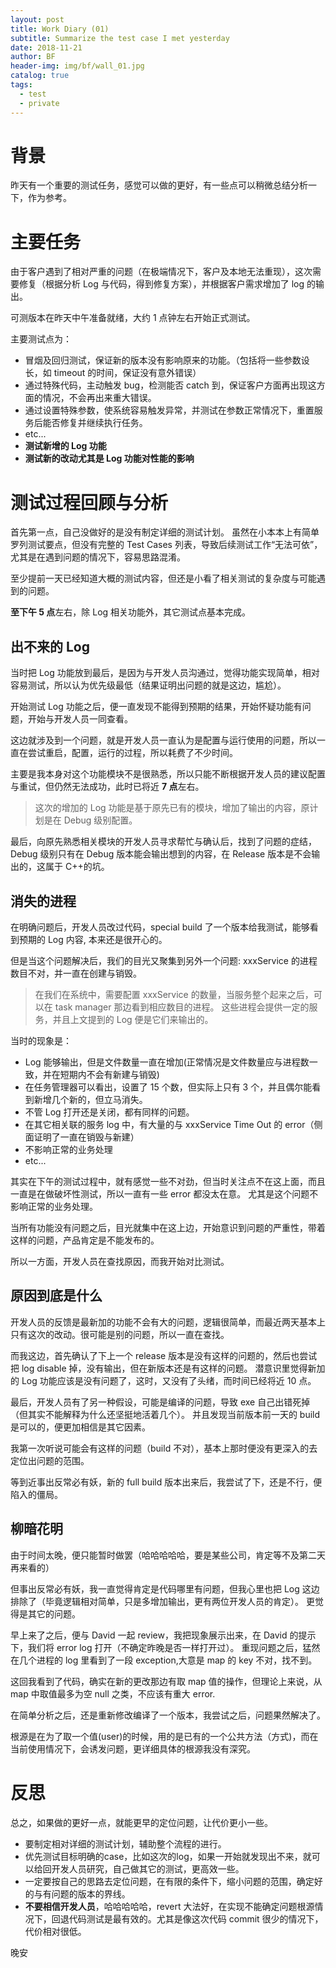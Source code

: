 ```yaml
---
layout: post
title: Work Diary (01)
subtitle: Summarize the test case I met yesterday
date: 2018-11-21
author: BF
header-img: img/bf/wall_01.jpg
catalog: true
tags:
  - test
  - private
---
```


# 背景

昨天有一个重要的测试任务，感觉可以做的更好，有一些点可以稍微总结分析一下，作为参考。

# 主要任务

由于客户遇到了相对严重的问题（在极端情况下，客户及本地无法重现），这次需要修复（根据分析 Log 与代码，得到修复方案），并根据客户需求增加了 log 的输出。

可测版本在昨天中午准备就绪，大约 1 点钟左右开始正式测试。

主要测试点为：

- 冒烟及回归测试，保证新的版本没有影响原来的功能。（包括将一些参数设长，如 timeout 的时间，保证没有意外错误）
- 通过特殊代码，主动触发 bug，检测能否 catch 到，保证客户方面再出现这方面的情况，不会再出来重大错误。
- 通过设置特殊参数，使系统容易触发异常，并测试在参数正常情况下，重置服务后能否修复并继续执行任务。
- etc...
- **测试新增的 Log 功能**
- **测试新的改动尤其是 Log 功能对性能的影响**

# 测试过程回顾与分析

首先第一点，自己没做好的是没有制定详细的测试计划。 虽然在小本本上有简单罗列测试要点，但没有完整的 Test Cases 列表，导致后续测试工作“无法可依”，尤其是在遇到问题的情况下，容易思路混淆。

至少提前一天已经知道大概的测试内容，但还是小看了相关测试的复杂度与可能遇到的问题。

**至下午 5 点**左右，除 Log 相关功能外，其它测试点基本完成。

## 出不来的 Log

当时把 Log 功能放到最后，是因为与开发人员沟通过，觉得功能实现简单，相对容易测试，所以认为优先级最低（结果证明出问题的就是这边，尴尬）。

开始测试 Log 功能之后，便一直发现不能得到预期的结果，开始怀疑功能有问题，开始与开发人员一同查看。

这边就涉及到一个问题，就是开发人员一直认为是配置与运行使用的问题，所以一直在尝试重启，配置，运行的过程，所以耗费了不少时间。

主要是我本身对这个功能模块不是很熟悉，所以只能不断根据开发人员的建议配置与重试，但仍然无法成功，此时已将近 **7 点**左右。

> 这次的增加的 Log 功能是基于原先已有的模块，增加了输出的内容，原计划是在 Debug 级别配置。

最后，向原先熟悉相关模块的开发人员寻求帮忙与确认后，找到了问题的症结，Debug 级别只有在 Debug 版本能会输出想到的内容，在 Release 版本是不会输出的，这属于 C++的坑。

## 消失的进程

在明确问题后，开发人员改过代码，special build 了一个版本给我测试，能够看到预期的 Log 内容, 本来还是很开心的。

但是当这个问题解决后，我们的目光又聚集到另外一个问题: xxxService 的进程数目不对，并一直在创建与销毁。

> 在我们在系统中，需要配置 xxxService 的数量，当服务整个起来之后，可以在 task manager 那边看到相应数目的进程。
> 这些进程会提供一定的服务，并且上文提到的 Log 便是它们来输出的。

当时的现象是：

- Log 能够输出，但是文件数量一直在增加(正常情况是文件数量应与进程数一致，并在短期内不会有新建与销毁)
- 在任务管理器可以看出，设置了 15 个数，但实际上只有 3 个，并且偶尔能看到新增几个新的，但立马消失。
- 不管 Log 打开还是关闭，都有同样的问题。
- 在其它相关联的服务 log 中，有大量的与 xxxService Time Out 的 error（侧面证明了一直在销毁与新建）
- 不影响正常的业务处理
- etc...

其实在下午的测试过程中，就有感觉一些不对劲，但当时关注点不在这上面，而且一直是在做破坏性测试，所以一直有一些 error 都没太在意。
尤其是这个问题不影响正常的业务处理。

当所有功能没有问题之后，目光就集中在这上边，开始意识到问题的严重性，带着这样的问题，产品肯定是不能发布的。

所以一方面，开发人员在查找原因，而我开始对比测试。

## 原因到底是什么

开发人员的反馈是最新加的功能不会有大的问题，逻辑很简单，而最近两天基本上只有这次的改动。很可能是别的问题，所以一直在查找。

而我这边，首先确认了下上一个 release 版本是没有这样的问题的，然后也尝试把 log disable 掉，没有输出，但在新版本还是有这样的问题。
潜意识里觉得新加的 Log 功能应该是没有问题了，这时，又没有了头绪，而时间已经将近 10 点。

最后，开发人员有了另一种假设，可能是编译的问题，导致 exe 自己出错死掉（但其实不能解释为什么还坚挺地活着几个）。
并且发现当前版本前一天的 build 是可以的，便更加相信是其它因素。

我第一次听说可能会有这样的问题（build 不对），基本上那时便没有更深入的去定位出问题的范围。

等到近事出反常必有妖，新的 full build 版本出来后，我尝试了下，还是不行，便陷入的僵局。

## 柳暗花明

由于时间太晚，便只能暂时做罢（哈哈哈哈哈，要是某些公司，肯定等不及第二天再来看的）

但事出反常必有妖，我一直觉得肯定是代码哪里有问题，但我心里也把 Log 这边排除了（毕竟逻辑相对简单，只是多增加输出，更有两位开发人员的肯定）。
更觉得是其它的问题。

早上来了之后，便与 David 一起 review，我把现象展示出来，在 David 的提示下，我们将 error log 打开（不确定昨晚是否一样打开过）。
重现问题之后，猛然在几个进程的 log 里看到了一段 exception,大意是 map 的 key 不对，找不到。

这回我看到了代码，确实在新的更改那边有取 map 值的操作，但理论上来说，从 map 中取值最多为空 null 之类，不应该有重大 error.

在简单分析之后，还是重新修改编译了一个版本，我尝试之后，问题果然解决了。

根源是在为了取一个值(user)的时候，用的是已有的一个公共方法（方式)，而在当前使用情况下，会诱发问题，更详细具体的根源我没有深究。

# 反思

总之，如果做的更好一点，就能更早的定位问题，让代价更小一些。

- 要制定相对详细的测试计划，辅助整个流程的进行。
- 优先测试目标明确的case，比如这次的log，如果一开始就发现出不来，就可以给回开发人员研究，自己做其它的测试，更高效一些。
- 一定要按自己的思路去定位问题，在有限的条件下，缩小问题的范围，确定好的与有问题的版本的界线。
- **不要相信开发人员**，哈哈哈哈哈，revert 大法好，在实现不能确定问题根源情况下，回退代码测试是最有效的。尤其是像这次代码 commit 很少的情况下，代价相对很低。

晚安
